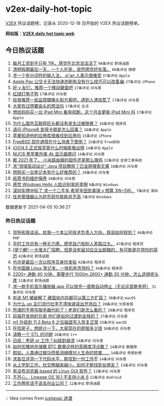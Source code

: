 # v2ex-daily-hot-topic

[V2EX](https://www.v2ex.com/) 热议话题榜，记录从 2020-12-18 日开始的 V2EX 热议话题榜单。

**网站版：[V2EX daily hot topic web](https://boojack.github.io/v2ex-daily-hot-topic-web/)**

## 今日热议话题

<!-- TODAY BEGIN -->

1. [每月工资到手只有 11K，感觉在北京没法活了](https://www.v2ex.com/t/768071) `98条评论` `职场话题`
1. [清明假期最后一天，一个人在家，突然感觉好失落。](https://www.v2ex.com/t/768083) `66条评论` `随想`
1. [寻一个有分词符的输入法， xi'an 人表示很难受](https://www.v2ex.com/t/768050) `37条评论` `Apple`
1. [Apple Pay 公交卡无法快速连刷有没有什么技巧可以改善😂](https://www.v2ex.com/t/768097) `27条评论` `iPhone`
1. [好 v 友们，推荐一个移动硬盘吧](https://www.v2ex.com/t/768093) `17条评论` `问与答`
1. [红绿灯电子狗](https://www.v2ex.com/t/768077) `17条评论` `问与答`
1. [给我推荐一些监控摄像头和方案吧，遇到人渣找茬了](https://www.v2ex.com/t/768062) `17条评论` `问与答`
1. [大家有过想要染头的想法吗](https://www.v2ex.com/t/768055) `17条评论` `生活`
1. [想给妈妈买一台 iPad Mini 看电视剧，这个月会更新 iPad Mini 吗](https://www.v2ex.com/t/768052) `17条评论` `Apple`
1. [为什么国外互联网巨头都没有发生过被脱裤？](https://www.v2ex.com/t/768132) `16条评论` `程序员`
1. [请问 iPhone8 变得卡顿是怎么回事？](https://www.v2ex.com/t/768087) `16条评论` `Apple`
1. [苹果知道他的应用库很难找到应用吗](https://www.v2ex.com/t/768129) `15条评论` `iPhone`
1. [FreeBSD 现在通常在什么场景下使用？](https://www.v2ex.com/t/768092) `15条评论` `FreeBSD`
1. [iOS14.5 正式版究竟什么时候能推出呀](https://www.v2ex.com/t/768059) `14条评论` `Apple`
1. [NUC8 黑苹果外接 4k 显示器屏闪](https://www.v2ex.com/t/768053) `14条评论` `问与答`
1. [都 2021 年了， 小米路由器的固件还是那么辣鸡](https://www.v2ex.com/t/768090) `12条评论` `全球工单系统`
1. [求“领域驱动设计“ Java 项目教程？已全网搜索无果](https://www.v2ex.com/t/768104) `10条评论` `问与答`
1. [想购买一台笔记本有什么好推荐的？](https://www.v2ex.com/t/768070) `10条评论` `问与答`
1. [纸质书的维护保养](https://www.v2ex.com/t/768069) `10条评论` `问与答`
1. [感觉 Windows Hello 人脸识别率好差啊](https://www.v2ex.com/t/768127) `9条评论` `Windows`
1. [深圳车牌中标了 求一个二手车,希望丰田凯美瑞 y,预算 3W~5W，](https://www.v2ex.com/t/768123) `7条评论` `深圳`
1. [任务管理器认为挖币软件能耗并不高](https://www.v2ex.com/t/768061) `7条评论` `Windows`

数据更新于 2021-04-05 10:36:27

<!-- TODAY END -->

### 昨日热议话题

<!-- YESTERDAY BEGIN -->

1. [领导和我谈话，给我一个本公司技术负责人方向，我该如何规划？](https://www.v2ex.com/t/767885) `66条评论` `PHP`
1. [平时工作总有一种无力感，感觉自己和别人差距过大。](https://www.v2ex.com/t/767938) `47条评论` `程序员`
1. [[提个醒] 一大堆大厂招聘，但是没有留对应企业邮箱的，有可能是在捞你的简历](https://www.v2ex.com/t/767879) `42条评论` `职场话题`
1. [也许是最后一次以程序员身份发帖](https://www.v2ex.com/t/767990) `42条评论` `程序员`
1. [在中国做 Linux 笔记本，一体机有市场吗？](https://www.v2ex.com/t/768012) `34条评论` `程序员`
1. [2200+,通勤 40 分钟，需要步行 1000m,2600+ 通勤 30 分钟，怎么选择呢头疼](https://www.v2ex.com/t/767890) `31条评论` `职场话题`
1. [求一款手机音乐播放器 app 可以放完一首歌自动停止（无论这首歌多短）](https://www.v2ex.com/t/767921) `31条评论` `问与答`
1. [听说 M1 被破解了 硬盘和内存都可以第三方扩容？](https://www.v2ex.com/t/767969) `30条评论` `macOS`
1. [为什么 up 主们流行吐字不清快速读出开场白？](https://www.v2ex.com/t/767902) `28条评论` `分享发现`
1. [所谓的不用写服务器代码了！老哥们是怎么看的？](https://www.v2ex.com/t/767982) `28条评论` `程序员`
1. [前端开发岗的兄弟 你们是如何过渡到全栈的？](https://www.v2ex.com/t/767877) `27条评论` `问与答`
1. [m1 升级到 11.3 Beta 6 之后磁盘写入恢复正常](https://www.v2ex.com/t/767897) `25条评论` `macOS`
1. [在找房子，想统计一下，大家现在的房租多少钱](https://www.v2ex.com/t/768000) `16条评论` `问与答`
1. [请教一个 STL 的问题](https://www.v2ex.com/t/767994) `16条评论` `C++`
1. [日经：考研 or 工作？纠结到崩溃](https://www.v2ex.com/t/767998) `14条评论` `问与答`
1. [如何优雅地存储像 BTC 数量这样的高精度浮点数？](https://www.v2ex.com/t/767974) `14条评论` `数据库`
1. [假如，人类通过做功而抵消熵增对人生命的损害……](https://www.v2ex.com/t/767966) `14条评论` `奇思妙想`
1. [求各位评测一下代码水平，能找到一份工作不](https://www.v2ex.com/t/767953) `14条评论` `问与答`
1. [从上学到工作，社交圈越来越小，如何才能找到女朋友？](https://www.v2ex.com/t/767934) `13条评论` `问与答`
1. [有没有浏览器 based 的 Linux GUI 软件？](https://www.v2ex.com/t/768010) `12条评论` `问与答`
1. [不开心， Lineage OS 18.1 不支持小米 6](https://www.v2ex.com/t/767945) `12条评论` `Android`
1. [工作两年该不该去创业公司？](https://www.v2ex.com/t/767915) `12条评论` `职场话题`

<!-- YESTERDAY END -->

---

💡 Idea comes from [justjavac 迷渡](https://github.com/justjavac/)
